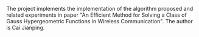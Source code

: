 The project implements the implementation of the algorithm proposed and related experiments in paper "An Efficient Method for Solving a Class of Gauss Hypergeometric Functions in Wireless Communication".
The author is Cai Jianping.
